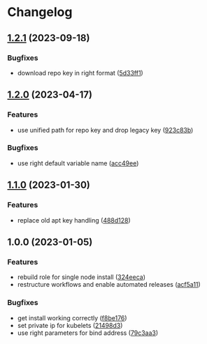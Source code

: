 # Changelog

## [1.2.1](https://github.com/rolehippie/kubeadm/compare/v1.2.0...v1.2.1) (2023-09-18)


### Bugfixes

* download repo key in right format ([5d33ff1](https://github.com/rolehippie/kubeadm/commit/5d33ff14a592a968059e5da5726b99ede6e37857))

## [1.2.0](https://github.com/rolehippie/kubeadm/compare/v1.1.0...v1.2.0) (2023-04-17)


### Features

* use unified path for repo key and drop legacy key ([923c83b](https://github.com/rolehippie/kubeadm/commit/923c83b59759a5b754666d6289175fc3244791a7))


### Bugfixes

* use right default variable name ([acc49ee](https://github.com/rolehippie/kubeadm/commit/acc49eeb292e8804eba117372d9ef9a4ba803e63))

## [1.1.0](https://github.com/rolehippie/kubeadm/compare/v1.0.0...v1.1.0) (2023-01-30)


### Features

* replace old apt key handling ([488d128](https://github.com/rolehippie/kubeadm/commit/488d1283b9cfc7e2c9a8ed572b3794280b49b258))

## 1.0.0 (2023-01-05)


### Features

* rebuild role for single node install ([324eeca](https://github.com/rolehippie/kubeadm/commit/324eeca98bd5b61d9cd34150e161dae4f79d1d95))
* restructure workflows and enable automated releases ([acf5a11](https://github.com/rolehippie/kubeadm/commit/acf5a1161517ac327130b0d0958ca4db34fd4160))


### Bugfixes

* get install working correctly ([f8be176](https://github.com/rolehippie/kubeadm/commit/f8be17658ce3a205e9a921fc0487db4358b73677))
* set private ip for kubelets ([21498d3](https://github.com/rolehippie/kubeadm/commit/21498d3ad654e33b04644cb6f09c3713ec26d0b9))
* use right parameters for bind address ([79c3aa3](https://github.com/rolehippie/kubeadm/commit/79c3aa39e3bea5c7dd858af09a9103640efe2c64))
